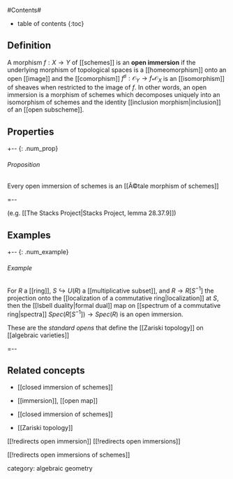 
#Contents#
* table of contents
{:toc}

## Definition

A morphism $f:X\to Y$ of [[schemes]] is an __open immersion__ if the underlying morphism of topological spaces is a [[homeomorphism]] onto an open [[image]] and the [[comorphism]] $f^\sharp : \mathcal{O}_Y\to f_*\mathcal{O}_X$ is an [[isomorphism]] of sheaves when restricted to the image of $f$. In other words, an open immersion is a morphism of schemes which decomposes uniquely into an isomorphism of schemes and the identity [[inclusion morphism|inclusion]] of an [[open subscheme]].  

## Properties

+-- {: .num_prop}
###### Proposition

Every open immersion of schemes is an [[Ã©tale morphism of schemes]]

=--

(e.g. [[The Stacks Project|Stacks Project, lemma 28.37.9]])

## Examples


+-- {: .num_example}
###### Example

For $R$ a [[ring]], $S \hookrightarrow U(R)$ a [[multiplicative subset]],  and $R \longrightarrow R[S^{-1}]$ the projection onto the [[localization of a commutative ring|localization]] at $S$, then the [[Isbell duality|formal dual]] map on [[spectrum of a commutative ring|spectra]] $Spec(R[S^{-1}]) \longrightarrow Spec(R)$ is an open immersion. 

These are the _standard opens_ that define the [[Zariski topology]] on [[algebraic varieties]]

=--

## Related concepts

* [[closed immersion of schemes]]

* [[immersion]], [[open map]]

* [[closed immersion of schemes]]

* [[Zariski topology]]

[[!redirects open immersion]]
[[!redirects open immersions]]

[[!redirects open immersions of schemes]]

category: algebraic geometry